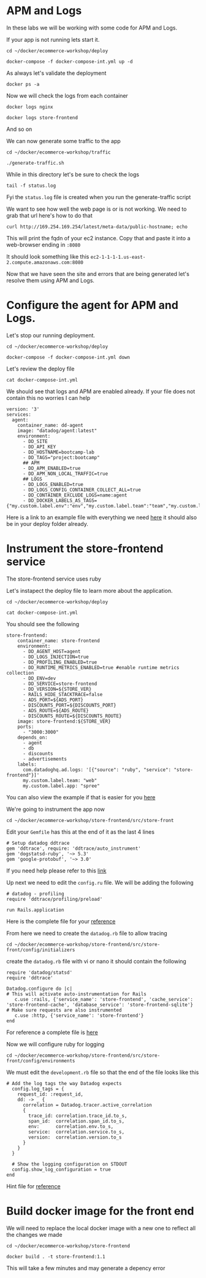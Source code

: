 # APM and Logs 

In these labs we will be working with some code for APM and Logs.

If your app is not running lets start it.

`cd ~/docker/ecommerce-workshop/deploy`

`docker-compose -f docker-compose-int.yml up -d` 

As always let's validate the deployment 

`docker ps -a` 

Now we will check the logs from each container 

`docker logs nginx` 

`docker logs store-frontend`

And so on 

We can now generate some traffic to the app 

`cd ~/docker/ecommerce-workshop/traffic`
 
`./generate-traffic.sh`

While in this directory let's be sure to check the logs 

`tail -f status.log`

Fyi the `status.log` file is created when you run the generate-traffic script 

We want to see how well the web page is or is not working.  We need to grab that url here's how to do that 

`curl http://169.254.169.254/latest/meta-data/public-hostname; echo`

This will print the fqdn of your ec2 instance.  Copy that and paste it into a web-browser ending in `:8080` 

It should look something like this 
`ec2-1-1-1-1.us-east-2.compute.amazonaws.com:8080` 

Now that we have seen the site and errors that are being generated let's resolve them using APM and Logs.

# Configure the agent for APM and Logs.  

Let's stop our running deployment.

`cd ~/docker/ecommerce-workshop/deploy`

`docker-compose -f docker-compose-int.yml down`

Let's review the deploy file 

`cat docker-compose-int.yml`

We should see that logs and APM are enabled already.  If your file does not contain this no worries I can help

```
version: '3'
services:
  agent:
    container_name: dd-agent
    image: "datadog/agent:latest"
    environment:
      - DD_SITE
      - DD_API_KEY
      - DD_HOSTNAME=bootcamp-lab
      - DD_TAGS="project:bootcamp"
      ## APM
      - DD_APM_ENABLED=true
      - DD_APM_NON_LOCAL_TRAFFIC=true
      ## LOGS
      - DD_LOGS_ENABLED=true
      - DD_LOGS_CONFIG_CONTAINER_COLLECT_ALL=true
      - DD_CONTAINER_EXCLUDE_LOGS=name:agent
      - DD_DOCKER_LABELS_AS_TAGS={"my.custom.label.env":"env","my.custom.label.team":"team","my.custom.label.app":"app"}
```
Here is a link to an example file with everything we need [here](https://github.com/ScottMabeDDHQ/tps-bootcamp/blob/main/docker/deploy/docker-compose-instr.yml) it should also be in your deploy folder already.

# Instrument the store-frontend service 

The store-frontend service uses ruby 

Let's instapect the deploy file to learn more about the application.  

`cd ~/docker/ecommerce-workshop/deploy`

`cat docker-compose-int.yml`

You should see the following 

```
store-frontend:
    container_name: store-frontend
    environment:
      - DD_AGENT_HOST=agent
      - DD_LOGS_INJECTION=true
      - DD_PROFILING_ENABLED=true
      - DD_RUNTIME_METRICS_ENABLED=true #enable runtime metrics collection
      - DD_ENV=dev
      - DD_SERVICE=store-frontend
      - DD_VERSION=${STORE_VER}
      - RAILS_HIDE_STACKTRACE=false
      - ADS_PORT=${ADS_PORT}
      - DISCOUNTS_PORT=${DISCOUNTS_PORT}
      - ADS_ROUTE=${ADS_ROUTE}
      - DISCOUNTS_ROUTE=${DISCOUNTS_ROUTE}
    image: store-frontend:${STORE_VER}
    ports:
      - "3000:3000"
    depends_on:
      - agent
      - db
      - discounts
      - advertisements
    labels:
      com.datadoghq.ad.logs: '[{"source": "ruby", "service": "store-frontend"}]'
      my.custom.label.team: "web"
      my.custom.label.app: "spree"
```

You can also view the example if that is easier for you [here](https://github.com/ScottMabeDDHQ/tps-bootcamp/blob/40b3b250bd0d0f8d64f1daac60aaa80ca432fe0f/docker/deploy/docker-compose-instr.yml#L59)

We're going to instrument the app now 

`cd ~/docker/ecommerce-workshop/store-frontend/src/store-front`

Edit your `Gemfile` has this at the end of it as the last 4 lines

```
# Setup datadog ddtrace
gem 'ddtrace', require: 'ddtrace/auto_instrument'
gem 'dogstatsd-ruby', '~> 5.3'
gem 'google-protobuf', '~> 3.0'
```

If you need help please refer to this [link](https://github.com/ScottMabeDDHQ/tps-bootcamp/blob/c1d774b729ab4e95fd447a4f4b6de692df28db6e/docker/store-frontend/src/store-front/Gemfile#L59)

Up next we need to edit the `config.ru` file.  We will be adding the following 

```
# datadog - profiling
require 'ddtrace/profiling/preload'

run Rails.application
```
Here is the complete file for your [reference](https://github.com/ScottMabeDDHQ/tps-bootcamp/blob/main/docker/store-frontend/src/store-front/config.ru)


From here we need to create the `datadog.rb` file to allow tracing

`cd ~/docker/ecommerce-workshop/store-frontend/src/store-front/config/initializers`

create the `datadog.rb` file with vi or nano it should contain the following 

```
require 'datadog/statsd'
require 'ddtrace'

Datadog.configure do |c|
# This will activate auto-instrumentation for Rails
   c.use :rails, {'service_name': 'store-frontend', 'cache_service': 'store-frontend-cache', 'database_service': 'store-frontend-sqlite'}
# Make sure requests are also instrumented
   c.use :http, {'service_name': 'store-frontend'}
end
```
For reference a complete file is [here](https://github.com/ScottMabeDDHQ/tps-bootcamp/blob/main/docker/store-frontend/src/store-front/config/initializers/datadog.rb) 

Now we will configure ruby for logging 

`cd ~/docker/ecommerce-workshop/store-frontend/src/store-front/config/environments`

We must edit the `development.rb` file so that the end of the file looks like this 

```
# Add the log tags the way Datadog expects
  config.log_tags = {
    request_id: :request_id,
    dd: -> _ {
      correlation = Datadog.tracer.active_correlation
      {
        trace_id: correlation.trace_id.to_s,
        span_id:  correlation.span_id.to_s,
        env:      correlation.env.to_s,
        service:  correlation.service.to_s,
        version:  correlation.version.to_s
      }
    }
  }

  # Show the logging configuration on STDOUT
  config.show_log_configuration = true
end
```
Hint file for [reference](https://github.com/ScottMabeDDHQ/tps-bootcamp/blob/c1d774b729ab4e95fd447a4f4b6de692df28db6e/docker/store-frontend/src/store-front/config/environments/development.rb#L110)

# Build docker image for the front end 

We will need to replace the local docker image with a new one to reflect all the changes we made 

`cd ~/docker/ecommerce-workshop/store-frontend`

`docker build . -t store-frontend:1.1` 

This will take a few minutes and may generate a depency error 